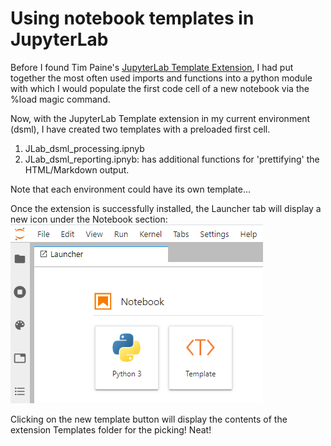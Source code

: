 # Using notebook templates in JupyterLab

Before I found Tim Paine's [JupyterLab Template Extension](https://github.com/timkpaine/jupyterlab_templates), I had put together the most often used imports and functions into a python module with which I would populate the first code cell of a new notebook via the %load magic command.

Now, with the JupyterLab Template extension in my current environment (dsml), I have created two templates with a preloaded first cell.
1. JLab_dsml_processing.ipnyb
2. JLab_dsml_reporting.ipnyb: has additional functions for 'prettifying' the HTML/Markdown output.

Note that each environment could have its own template...

Once the extension is successfully installed, the Launcher tab will display a new icon under the Notebook section:
![Launcher with template](Launcher_with_template.png "New Template button!")

Clicking on the new template button will display the contents of the extension Templates folder for the picking!
Neat!